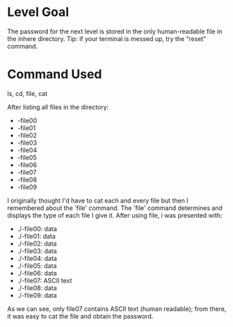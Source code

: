 # Level Goal
The password for the next level is stored in the only human-readable file in the inhere directory. Tip: if your terminal is messed up, try the “reset” command.

# Command Used
ls, cd, file, cat

After listing all files in the directory:

* -file00
* -file01
* -file02
* -file03
* -file04
* -file05
* -file06
* -file07
* -file08
* -file09

I originally thought I'd have to cat each and every file but then I remembered about the 'file' command. The 'file' command determines and displays the type of each file I give it. After using file, i was presented with:

* ./-file00: data
* ./-file01: data
* ./-file02: data
* ./-file03: data
* ./-file04: data
* ./-file05: data
* ./-file06: data
* ./-file07: ASCII text
* ./-file08: data
* ./-file09: data

As we can see, only file07 contains ASCII text (human readable); from there, it was easy to cat the file and obtain the password.
